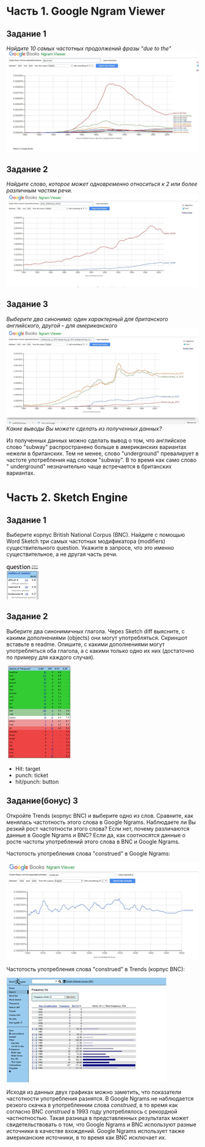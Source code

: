 # Часть 1. Google Ngram Viewer
 ## Задание 1
 *Найдите 10 самых частотных продолжений фразы "due to the"*
 ![](https://github.com/ingakaspar/hw6/blob/master/2OxU-sjmGUg.jpg)
 ## Задание 2
 *Найдите слово, которое может одновременно относиться к 2 или более различным частям речи.*
 ![](https://github.com/ingakaspar/hw6/blob/master/zuBWMFjKTxU.jpg)
 ## Задание 3
 *Выберите два синонима: один характерный для британского английского, другой – для американского*
 ![](https://github.com/ingakaspar/hw6/blob/master/ZDXUNAtcs1E.jpg)
 *Какие выводы Вы можете сделать из полученных данных?*
 
 Из полученных данных можно сделать вывод о том, что английскоe словo "subway" распространено больше в американских вариантах нежели в британских. Тем не менее, слово "underground" превалирует в частоте употребления над словом "subway". В то время как само слово " underground" незначительно чаще встречается в британских вариантах.
# Часть 2. Sketch Engine
 ## Задание 1
 Выберите корпус British National Corpus (BNC). Найдите с помощью Word Sketch три самых частотных модификатора (modifiers) существительного question. Укажите в запросе, что это именно существительное, а не другая часть речи.
 
  ![](https://github.com/ingakaspar/hw6/blob/master/hZoQawqPKXI.jpg)
 ## Задание 2
  Выберите два синонимичных глагола. Через Sketch diff выясните, с какими дополнениями (objects) они могут употребляться. Скриншот вставьте в readme. Опишите, с какими дополнениями могут употребляться оба глагола, а с какими только одно их них (достаточно по примеру для каждого случая).
  
  ![](https://github.com/ingakaspar/hw6/blob/master/xh-JOVgHEZg.jpg)
  - Hit:  target  
  - punch: ticket 
  - hit/punch: button  
 ## Задание(бонус) 3
 Откройте Trends (корпус BNC) и выберите одно из слов. Сравните, как менялась частотность этого слова в Google Ngrams. Наблюдаете ли Вы резкий рост частотности этого слова? Если нет, почему различаются данные в Google Ngrams и BNC? Если да, как соотносятся данные о росте частоты употреблений этого слова в BNC и Google Ngrams. 
 
 Частотость употребления слова "construed" в Google Ngrams:
 
![](https://github.com/ingakaspar/hw6/blob/master/v-I3Lrp6St8.jpg)

 Частотость употребления слова "construed" в Trends (корпус BNC):
 
 ![](https://github.com/ingakaspar/hw6/blob/master/IMG_0327.JPG)
 
Исходя из данных двух графиках можно заметить, что показатели частотности употребления разнятся. В Google Ngrams не наблюдается резкого скачка в  употребленнии слова *construed*, в то время как согласно BNC *construed* в 1993 году употреблялось с рекордной частнотностью. Такая разница в представленных результатах может свидетельствовать о том, что Google Ngrams и BNС используют разные источники в качестве вхождений. Google Ngrams использует также американские источники, в то время как BNC исключает их.


